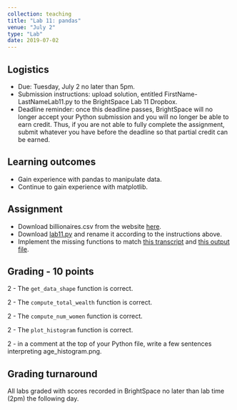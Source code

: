 ```yaml
---
collection: teaching
title: "Lab 11: pandas"
venue: "July 2"
type: "Lab"
date: 2019-07-02
---
```


## Logistics
* Due: Tuesday, July 2 no later than 5pm.
* Submission instructions: upload solution,
entitled FirstName-LastNameLab11.py
to the BrightSpace Lab 11 Dropbox.
* Deadline reminder: once this deadline passes, BrightSpace will no longer accept your Python
submission and you will no longer be able to earn credit. Thus, if you are not able to fully
complete the assignment, submit whatever you have before the deadline so that partial credit can be earned.

## Learning outcomes
* Gain experience with pandas to manipulate data.
* Continue to gain experience with matplotlib.


## Assignment
* Download billionaires.csv from the website [here](https://think.cs.vt.edu/corgis/csv/billionaires/billionaires.html).
* Download [lab11.py](https://lgw2.github.io/teaching/csci127-summer-2019/labs/lab11.py)
and rename it according to the instructions above.
* Implement the missing functions to match [this transcript](https://lgw2.github.io/teaching/csci127-summer-2019/labs/lab11_output.txt)
and [this output file](https://lgw2.github.io/teaching/csci127-summer-2019/labs/age_histogram.png).


## Grading - 10 points
2 - The `get_data_shape` function is correct.

2 - The `compute_total_wealth` function is correct.

2 - The `compute_num_women` function is correct.

2 - The `plot_histogram` function is correct.

2 - in a comment at the top of your Python file, write a few sentences interpreting age_histogram.png.


## Grading turnaround
All labs graded with scores recorded in BrightSpace no later than lab time (2pm) the following day.
